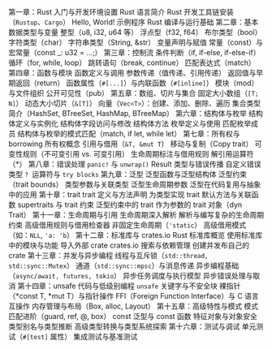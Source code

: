 第一章：Rust 入门与开发环境设置
	Rust 语言简介
	Rust 开发工具链安装（`Rustup`、`Cargo`）
	Hello, World! 示例程序
	Rust 编译与运行基础
第二章：基本数据类型与变量
	整型（u8, i32, u64 等）
	浮点型（f32, f64）
	布尔类型（bool）
	字符类型（char）
	字符串类型（String, &str）
	变量声明与赋值
	常量（const）与宏常量（const _: u32 = ...;）
第三章：控制流
	条件判断（if, if-else, if-else-if）
	循环（for, while, loop）
	跳转语句（break, continue）
	匹配表达式（match）
第四章：函数与模块
	函数定义与调用
	参数传递（值传递、引用传递）
	返回值与早期返回（return）
	函数属性（`#[...]`）与内联函数（`#[inline]`）
	模块（mod）与文件组织
	公开可见性（pub）
第五章：数组、切片与集合
	固定大小数组（`[T; N]`）
	动态大小切片（`&[T]`）
	向量（`Vec<T>`）：创建、添加、删除、遍历
	集合类型简介（HashSet, BTreeSet, HashMap, BTreeMap）
第六章：结构体与枚举
	结构体定义与实例化
	结构体字段访问与修改
	结构体方法
	枚举定义与使用
	匹配枚举成员
	结构体与枚举的模式匹配（match, if let, while let）
第七章：所有权与 borrowing
	所有权概念
	引用与借用（`&T, &mut T`）
	移动与复制（Copy trait）
	可变性规则（不可变引用 vs. 可变引用）
	生命周期标注与借用规则
	解引用运算符（*）
第八章：错误处理
	`panic!` 与 `unwrap()`
	Result 类型与错误传播
	自定义错误类型
	`? `运算符与 `try blocks`
第九章：泛型
	泛型函数与泛型结构体
	泛型约束（trait bounds）
	类型参数与关联类型
	泛型生命周期参数
	泛型在代码复用与抽象中的应用
第十章：trait
	trait 定义与方法声明
	为类型实现 trait
	默认方法与关联函数
	supertraits 与 trait 约束
	泛型约束中的 trait
	作为参数的 trait 对象（dyn Trait）
第十一章：生命周期与引用
	生命周期深入解析
	解析与编写复杂的生命周期约束
	高级借用规则与借用检查器
	非固定生命周期（`'static`）
	高级借用模式（如：`NLL`, `'a: 'b`）
第十二章：标准库与 crates.io
	Rust 标准库概览
	使用标准库中的模块与功能
	导入外部 crate
	crates.io 搜索与依赖管理
	创建并发布自己的 crate
第十三章：并发与异步编程
	线程与互斥锁（`std::thread, std::sync::Mutex`）
	通道（`std::sync::mpsc`）与消息传递
	异步编程基础（`async/await, futures, tokio`）
	异步任务调度与执行模型
	异步错误处理与取消
第十四章：unsafe 代码与低级别编程
	`unsafe` 关键字与不安全块 
	裸指针（*const T, *mut T）与指针操作 
	FFI（Foreign Function Interface）与 C 语言互操作
	内存管理与布局（Box, alloc, Layout）
第十五章：高级特性与模式
	模式匹配进阶（guard, ref, @, box）
	const 泛型与 const 函数
	特征对象与对象安全
	类型别名与类型推断
	高级类型转换与类型系统探索
第十六章：测试与调试
	单元测试（`#[test]` 属性）
	集成测试与基准测试

